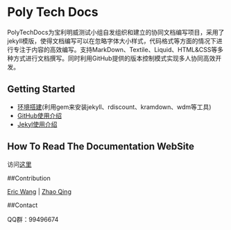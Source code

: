 # Poly Tech Docs

PolyTechDocs为宝利明威测试小组自发组织和建立的协同文档编写项目，采用了jekyll模版，使得文档编写可以在忽略字体大小样式，代码格式等方面的情况下进行专注于内容的高效编写。支持MarkDown、Textile、Liquid、HTML&CSS等多种方式进行文档撰写。同时利用GitHub提供的版本控制模式实现多人协同高效开发。

## Getting Started

* [环境搭建](http://wh1100717.github.io/PolyTechDocs/docs/installation/)(利用gem来安装jekyll、rdiscount、kramdown、wdm等工具)
* [GitHub使用介绍](http://wh1100717.github.io/PolyTechDocs/docs/githubusage/)
* [Jekyl使用介绍](http://wh1100717.github.io/PolyTechDocs/docs/jekyllusage/)

## How To Read The Documentation WebSite

访问[这里](http://wh1100717.github.com/PolyTechDocs)

##Contribution

[Eric Wang](http://github.com/wh1100717) | 
[Zhao Qing](https://github.com/zq920320)

##Contact

QQ群：99496674